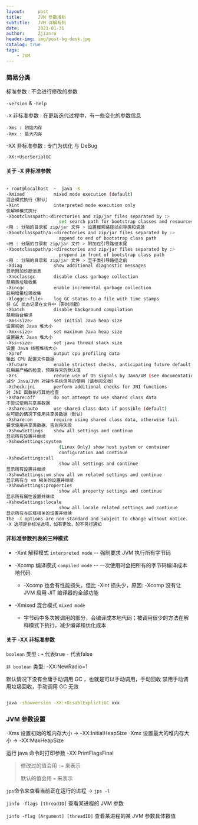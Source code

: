 ```yaml
---
layout:     post
title:      JVM 参数浅析
subtitle:   JVM 详解系列
date:       2021-01-31
author:     Zjianru
header-img: img/post-bg-desk.jpg
catalog: true
tags:
    - JVM
---
```


### 简易分类

标准参数 : 不会进行修改的参数

`-version` & `-help`

`-X` 非标准参数 : 在更新迭代过程中，有一些变化的参数信息

    -Xms : 初始内存
    -Xmx : 最大内存

-XX 非标准参数 : 专门为优化 与 DeBug

`-XX:+UserSerialGC`

#### 关于 -X 非标准参数

``` bash

⚡ root@localhost  ~  java -X           
-Xmixed           mixed mode execution (default)
混合模式执行（默认）
-Xint             interpreted mode execution only
仅解释模式执行
-Xbootclasspath:<directories and zip/jar files separated by :>
                    set search path for bootstrap classes and resources
<用 : 分隔的目录和 zip/jar 文件 > 设置搜索路径以引导类和资源
-Xbootclasspath/a:<directories and zip/jar files separated by :>
                    append to end of bootstrap class path
<用 : 分隔的目录和 zip/jar 文件 > 附加在引导路径末尾
-Xbootclasspath/p:<directories and zip/jar files separated by :>
                    prepend in front of bootstrap class path
<用 : 分隔的目录和 zip/jar 文件 > 至于类引导路径之前
-Xdiag            show additional diagnostic messages
显示附加诊断消息
-Xnoclassgc       disable class garbage collection
禁用类垃圾收集
-Xincgc           enable incremental garbage collection
启用增量垃圾收集
-Xloggc:<file>    log GC status to a file with time stamps
将 GC 状态记录在文件中（带时间戳）
-Xbatch           disable background compilation
禁用后台编译
-Xms<size>        set initial Java heap size
设置初始 Java 堆大小
-Xmx<size>        set maximum Java heap size
设置最大 Java 堆大小
-Xss<size>        set java thread stack size
设置 Java 线程堆栈大小
-Xprof            output cpu profiling data
输出 CPU 配置文件数据
-Xfuture          enable strictest checks, anticipating future default
启用最严格的检查，预期将来的默认值
-Xrs              reduce use of OS signals by Java/VM (see documentation)
减少 Java/JVM 对操作系统信号的使用（请参阅文档）
-Xcheck:jni       perform additional checks for JNI functions
对 JNI 函数执行其他检查
-Xshare:off       do not attempt to use shared class data
不尝试使用共享类数据
-Xshare:auto      use shared class data if possible (default)
在可能的情况下使用共享类数据（默认）
-Xshare:on        require using shared class data, otherwise fail.
要求使用共享类数据，否则将失败
-XshowSettings    show all settings and continue
显示所有设置并继续
-XshowSettings:system
                    (Linux Only) show host system or container
                    configuration and continue
-XshowSettings:all
                    show all settings and continue
显示所有设置并继续
-XshowSettings:vm show all vm related settings and continue
显示所有与 vm 相关的设置并继续
-XshowSettings:properties
                    show all property settings and continue
显示所有属性设置并继续
-XshowSettings:locale
                    show all locale related settings and continue
显示所有与区域相关的设置并继续
The -X options are non-standard and subject to change without notice.
-X 选项是非标准选项，如有更改，恕不另行通知
```

#### 非标准参数列表的三种模式

* -Xint 解释模式 `interpreted mode` -- 强制要求 JVM 执行所有字节码

* -Xcomp 编译模式 `compiled mode` -- 一次使用时会把所有的字节码编译成本地代码

  * -Xcomp 也会有性能损失，但比 -Xint 损失少，原因: -Xcomp 没有让 JVM 启用 JIT 编译器的全部功能

* -Xmixed 混合模式 `mixed mode`

  * 字节码中多次被调用的部分，会编译成本地代码；被调用很少的方法在解释模式下执行，减少编译和优化成本

#### 关于 -XX 非标准参数

`boolean` 类型 : `+` 代表true `-` 代表false

`非 boolean` 类型:
  -XX:NewRadio=1
  
  默认情况下没有金庸手动调用 GC ，也就是可以手动调用，手动回收
禁用手动调用垃圾回收，手动调用 GC 无效

``` bash

java -showversion -XX:+DisablExplictiGC xxx

```

### JVM 参数设置

-Xms 设置初始的堆内存大小 -> -XX:InitialHeapSize
-Xmx 设置最大的堆内存大小 -> -XX:MaxHeapSize

运行 java 命令时打印参数 -XX:PrintFlagsFinal
> 修改过的值会用 `:=` 来表示
>
> 默认的值会用 `=` 来表示

`jps`命令来查看当前正在运行的进程 -> `jps -l`

`jinfo -flags [threadID]` 查看某进程的 JVM 参数

`jinfo -flag [Argument] [threadID]` 查看某进程的某 JVM 参数具体数值
